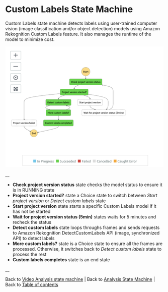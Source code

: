 # Custom Labels State Machine

Custom Labels state machine detects labels using user-trained computer vision (image classification and/or object detection) models using Amazon Rekognition Custom Labels feature. It also manages the runtime of the model to minimize cost.

![Custom Labels State Machine](../../../deployment/tutorials/images/state-machine-analysis-custom-labels.png)

__

* **Check project version status** state checks the model status to ensure it is in RUNNING state
* **Project version started?** state a Choice state to switch between _Start project version_ or _Detect custom labels_ state
* **Start project version** state starts a specific Custom Labels model if it has not be started
* **Wait for project version status (5min)** states waits for 5 minutes and recheck the status
* **Detect custom labels** state loops throughs frames and sends requests to Amazon Rekognition DetectCustomLabels API (image, synchronized API) to detect labels
* **More custom labels?** state is a Choice state to ensure all the frames are processed. Otherwise, it switches back to _Detect custom labels_ state to process the rest
* **Custom labels completes** state is an end state

__

Back to [Video Analysis state machine](../../main/analysis/video/README.md) | Back to [Analysis State Machine](../../main/README.md) | Back to [Table of contents](../../../README.md#table-of-contents)
